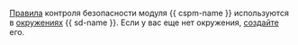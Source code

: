 [Правила](../../security-deck/concepts/cspm.md#rules) контроля безопасности модуля {{ cspm-name }} используются в [окружениях](../../security-deck/concepts/workspace.md) {{ sd-name }}. Если у вас еще нет окружения, [создайте](../../security-deck/operations/workspaces/create.md) его.